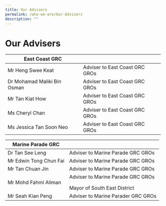 ```yaml
---
title: Our Advisers
permalink: /who-we-are/Our-Advisers
description: ""
---
```

Our Advisers
==============

| East Coast GRC |  |
| ----- | ----- | 
| Mr Heng Swee Keat|    Adviser to East Coast GRC GROs   |
| Dr Mohamad Maliki Bin Osman   |  Adviser to East Coast GRC GROs  | 
| Mr Tan Kiat How| Adviser to East Coast GRC GROs|
| Ms Cheryl Chan| Adviser to East Coast GRC GROs|
| Ms Jessica Tan Soon Neo| Adviser to East Coast GRC GROs|



| Marine Parade GRC | |
| -----| ----- | 
| Dr Tan See Leng|    Adviser to Marine Parade GRC GROs   |
| Mr Edwin Tong Chun Fai   |  Adviser to Marine Parade GRC GROs  | 
| Mr Tan Chuan Jin | Adviser to Marine Parade GRC GROs|
| Mr Mohd Fahmi Aliman| Adviser to Marine Parade GRC GROs </p>Mayor of South East District
| Mr Seah Kian Peng| Adviser to Marine Parader GRC GROs|